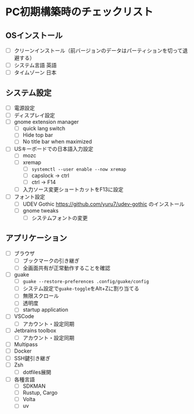 # PC初期構築時のチェックリスト

## OSインストール

- [ ] クリーンインストール（前バージョンのデータはパーティションを切って退避する）
- [ ] システム言語 英語
- [ ] タイムゾーン 日本

## システム設定

- [ ] 電源設定
- [ ] ディスプレイ設定
- [ ] gnome extension manager
    - [ ] quick lang switch
    - [ ] Hide top bar
    - [ ] No title bar when maximized
- [ ] USキーボードでの日本語入力設定
    - [ ] mozc
    - [ ] xremap
        - [ ] `systemctl --user enable --now xremap`
        - [ ] capslock -> ctrl
        - [ ] ctrl -> F14
    - [ ] 入力ソース変更ショートカットをF13に設定
- [ ] フォント設定
    - [ ] UDEV Gothic https://github.com/yuru7/udev-gothic のインストール
    - [ ] gnome tweaks
        - [ ] システムフォントの変更

## アプリケーション

- [ ] ブラウザ
    - [ ] ブックマークの引き継ぎ
    - [ ] 全画面共有が正常動作することを確認
- [ ] guake
    - [ ] `guake --restore-preferences .config/guake/config`
    - [ ] システム設定で`guake-toggle`をAlt+Zに割り当てる
    - [ ] 無限スクロール
    - [ ] 透明度
    - [ ] startup application
- [ ] VSCode
    - [ ] アカウント・設定同期
- [ ] Jetbrains toolbox
    - [ ] アカウント・設定同期
- [ ] Multipass
- [ ] Docker
- [ ] SSH鍵引き継ぎ
- [ ] Zsh
    - [ ] dotfiles展開
- [ ] 各種言語
    - [ ] SDKMAN
    - [ ] Rustup, Cargo
    - [ ] Volta
    - [ ] uv
